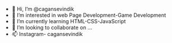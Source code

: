 - 👋 Hi, I’m @cagansevindik
- 👀 I’m interested in web Page Development-Game Development
- 🌱 I’m currently learning HTML-CSS-JavaScript
- 💞️ I’m looking to collaborate on ...
- 📫 Instagram- cagansevindik

<!---
cagansevindik/cagansevindik is a ✨ special ✨ repository because its `README.md` (this file) appears on your GitHub profile.
You can click the Preview link to take a look at your changes.
--->
